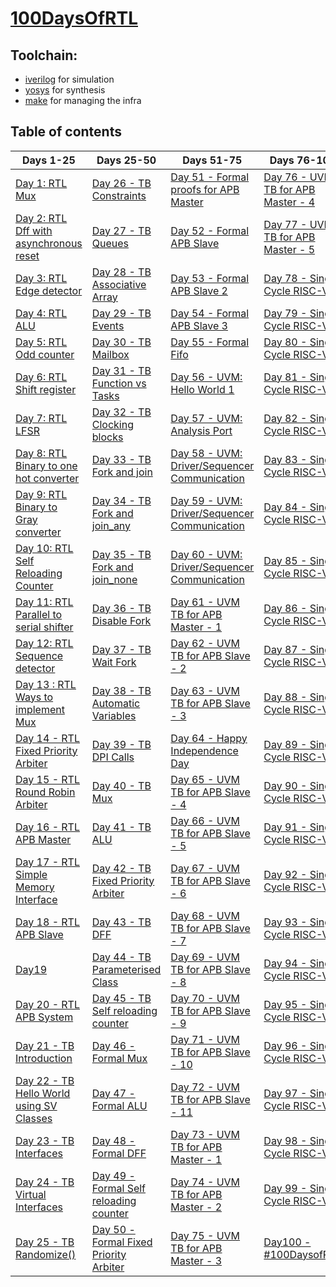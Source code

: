 # [100DaysOfRTL](https://www.linkedin.com/posts/raulbehl_100daysofrtl-100daysofrtl-verilog-activity-6941643220841828352-oBlD?utm_source=linkedin_share&utm_medium=member_desktop_web)

## Toolchain:

* [iverilog](http://iverilog.icarus.com/) for simulation
* [yosys](https://www.yosyshq.com/) for synthesis
* [make](https://www.gnu.org/software/make/) for managing the infra

## Table of contents
| Days 1-25 | Days 25-50 | Days 51-75 | Days 76-100 |
| --- | ---- | ---- | ----
| [Day 1: RTL Mux](https://github.com/raulbehl/100DaysOfRTL/tree/main/day1) | [Day 26 - TB Constraints](https://github.com/raulbehl/100DaysOfRTL/tree/main/day26) | [Day 51 - Formal proofs for APB Master](https://github.com/raulbehl/100DaysOfRTL/tree/main/day51) | [Day 76 - UVM TB for APB Master - 4]()
| [Day 2: RTL Dff with asynchronous reset](https://github.com/raulbehl/100DaysOfRTL/tree/main/day2) | [Day 27 - TB Queues](https://github.com/raulbehl/100DaysOfRTL/tree/main/day27) | [Day 52 - Formal APB Slave](https://github.com/raulbehl/100DaysOfRTL/tree/main/day52)                                 | [Day 77 - UVM TB for APB Master - 5](https://github.com/raulbehl/100DaysOfRTL/tree/main/day77)
| [Day 3: RTL Edge detector ](https://github.com/raulbehl/100DaysOfRTL/tree/main/day3) | [Day 28 - TB Associative Array](https://github.com/raulbehl/100DaysOfRTL/tree/main/day28) | [Day 53 - Formal APB Slave 2](https://github.com/raulbehl/100DaysOfRTL/tree/main/day53)                                 | [Day 78 - Single Cycle RISC-V ](https://github.com/raulbehl/100DaysOfRTL/tree/main/day78)
| [Day 4: RTL ALU](https://github.com/raulbehl/100DaysOfRTL/tree/main/day4) | [Day 29 - TB Events ](https://github.com/raulbehl/100DaysOfRTL/tree/main/day29) |                                      [Day 54 - Formal APB Slave 3](https://github.com/raulbehl/100DaysOfRTL/tree/main/day54)                 | [Day 79 - Single Cycle RISC-V ](https://github.com/raulbehl/100DaysOfRTL/tree/main/day79)
| [Day 5: RTL Odd counter](https://github.com/raulbehl/100DaysOfRTL/tree/main/day5) | [Day 30 - TB Mailbox](https://github.com/raulbehl/100DaysOfRTL/tree/main/day30) |                              [Day 55 - Formal Fifo](https://github.com/raulbehl/100DaysOfRTL/tree/main/day55)                        | [Day 80 - Single Cycle RISC-V ](https://github.com/raulbehl/100DaysOfRTL/tree/main/day80)
| [Day 6: RTL Shift register](https://github.com/raulbehl/100DaysOfRTL/tree/main/day6) | [Day 31 - TB Function vs Tasks](https://github.com/raulbehl/100DaysOfRTL/tree/main/day31) |                 [Day 56 - UVM: Hello World 1](https://github.com/raulbehl/100DaysOfRTL/tree/main/day56)                 | [Day 81 - Single Cycle RISC-V ](https://github.com/raulbehl/100DaysOfRTL/tree/main/day81)
| [Day 7: RTL LFSR](https://github.com/raulbehl/100DaysOfRTL/tree/main/day7) | [Day 32 - TB Clocking blocks](https://github.com/raulbehl/100DaysOfRTL/tree/main/day32) |                             [Day 57 - UVM: Analysis Port](https://github.com/raulbehl/100DaysOfRTL/tree/main/day57)                 | [Day 82 - Single Cycle RISC-V ](https://github.com/raulbehl/100DaysOfRTL/tree/main/day82)
| [Day 8: RTL Binary to one hot converter](https://github.com/raulbehl/100DaysOfRTL/tree/main/day8) | [Day 33 - TB Fork and join](https://github.com/raulbehl/100DaysOfRTL/tree/main/day33) |        [Day 58 - UVM: Driver/Sequencer Communication](https://github.com/raulbehl/100DaysOfRTL/tree/main/day58)| [Day 83 - Single Cycle RISC-V ](https://github.com/raulbehl/100DaysOfRTL/tree/main/day83)
| [Day 9: RTL Binary to Gray converter](https://github.com/raulbehl/100DaysOfRTL/tree/main/day9) | [Day 34 - TB Fork and join_any](https://github.com/raulbehl/100DaysOfRTL/tree/main/day34) |       [Day 59 - UVM: Driver/Sequencer Communication](https://github.com/raulbehl/100DaysOfRTL/tree/main/day59)| [Day 84 - Single Cycle RISC-V ](https://github.com/raulbehl/100DaysOfRTL/tree/main/day84)
| [Day 10: RTL Self Reloading Counter](https://github.com/raulbehl/100DaysOfRTL/tree/main/day10) | [Day 35 - TB Fork and join_none](https://github.com/raulbehl/100DaysOfRTL/tree/main/day35) |      [Day 60 - UVM: Driver/Sequencer Communication](https://github.com/raulbehl/100DaysOfRTL/tree/main/day60)| [Day 85 - Single Cycle RISC-V ](https://github.com/raulbehl/100DaysOfRTL/tree/main/day85)
| [Day 11: RTL Parallel to serial shifter ](https://github.com/raulbehl/100DaysOfRTL/tree/main/day11) | [Day 36 - TB Disable Fork](https://github.com/raulbehl/100DaysOfRTL/tree/main/day36) |       [Day 61 - UVM TB for APB Master - 1](https://github.com/raulbehl/100DaysOfRTL/tree/main/day61)          | [Day 86 - Single Cycle RISC-V ](https://github.com/raulbehl/100DaysOfRTL/tree/main/day86)
| [Day 12: RTL Sequence detector](https://github.com/raulbehl/100DaysOfRTL/tree/main/day12) | [Day 37 - TB Wait Fork](https://github.com/raulbehl/100DaysOfRTL/tree/main/day37) |                    [Day 62 - UVM TB for APB Slave - 2](https://github.com/raulbehl/100DaysOfRTL/tree/main/day62)           | [Day 87 - Single Cycle RISC-V ](https://github.com/raulbehl/100DaysOfRTL/tree/main/day87)
| [Day 13 : RTL Ways to implement Mux](https://github.com/raulbehl/100DaysOfRTL/tree/main/day13) | [Day 38 - TB Automatic Variables](https://github.com/raulbehl/100DaysOfRTL/tree/main/day38) |     [Day 63 - UVM TB for APB Slave - 3](https://github.com/raulbehl/100DaysOfRTL/tree/main/day63)           | [Day 88 - Single Cycle RISC-V ](https://github.com/raulbehl/100DaysOfRTL/tree/main/day88)
| [Day 14 - RTL Fixed Priority Arbiter](https://github.com/raulbehl/100DaysOfRTL/tree/main/day14) | [Day 39 - TB DPI Calls](https://github.com/raulbehl/100DaysOfRTL/tree/main/day39) |              [Day 64 - Happy Independence Day](https://github.com/raulbehl/100DaysOfRTL/tree/main/day64)             | [Day 89 - Single Cycle RISC-V ](https://github.com/raulbehl/100DaysOfRTL/tree/main/day89)
| [Day 15 - RTL Round Robin Arbiter](https://github.com/raulbehl/100DaysOfRTL/tree/main/day15) | [Day 40 - TB Mux](https://github.com/raulbehl/100DaysOfRTL/tree/main/day40) |                       [Day 65 - UVM TB for APB Slave - 4](https://github.com/raulbehl/100DaysOfRTL/tree/main/day65)           | [Day 90 - Single Cycle RISC-V ](https://github.com/raulbehl/100DaysOfRTL/tree/main/day90)
| [Day 16 - RTL APB Master](https://github.com/raulbehl/100DaysOfRTL/tree/main/day16) | [Day 41 - TB ALU](https://github.com/raulbehl/100DaysOfRTL/tree/main/day41) |                                [Day 66 - UVM TB for APB Slave - 5](https://github.com/raulbehl/100DaysOfRTL/tree/main/day66)           | [Day 91 - Single Cycle RISC-V ](https://github.com/raulbehl/100DaysOfRTL/tree/main/day91)
| [Day 17 - RTL Simple Memory Interface](https://github.com/raulbehl/100DaysOfRTL/tree/main/day17) | [Day 42 - TB Fixed Priority Arbiter](https://github.com/raulbehl/100DaysOfRTL/tree/main/day42) |[Day 67 - UVM TB for APB Slave - 6](https://github.com/raulbehl/100DaysOfRTL/tree/main/day67)           | [Day 92 - Single Cycle RISC-V ](https://github.com/raulbehl/100DaysOfRTL/tree/main/day92)
| [Day 18 - RTL APB Slave](https://github.com/raulbehl/100DaysOfRTL/tree/main/day18) | [Day 43 - TB DFF](https://github.com/raulbehl/100DaysOfRTL/tree/main/day43) |                                 [Day 68 - UVM TB for APB Slave - 7](https://github.com/raulbehl/100DaysOfRTL/tree/main/day68)           | [Day 93 - Single Cycle RISC-V ](https://github.com/raulbehl/100DaysOfRTL/tree/main/day93)
| [Day19](https://github.com/raulbehl/100DaysOfRTL/tree/main/day19) | [Day 44 - TB Parameterised Class](https://github.com/raulbehl/100DaysOfRTL/tree/main/day44) |                                  [Day 69 - UVM TB for APB Slave - 8](https://github.com/raulbehl/100DaysOfRTL/tree/main/day69)           | [Day 94 - Single Cycle RISC-V ](https://github.com/raulbehl/100DaysOfRTL/tree/main/day94)
| [Day 20 - RTL APB System](https://github.com/raulbehl/100DaysOfRTL/tree/main/day20) | [Day 45 - TB Self reloading counter](https://github.com/raulbehl/100DaysOfRTL/tree/main/day45) |             [Day 70 - UVM TB for APB Slave - 9](https://github.com/raulbehl/100DaysOfRTL/tree/main/day70)           | [Day 95 - Single Cycle RISC-V ](https://github.com/raulbehl/100DaysOfRTL/tree/main/day95)
| [Day 21 - TB Introduction](https://github.com/raulbehl/100DaysOfRTL/tree/main/day21) | [Day 46 - Formal Mux](https://github.com/raulbehl/100DaysOfRTL/tree/main/day46) |                           [Day 71 - UVM TB for APB Slave - 10](https://github.com/raulbehl/100DaysOfRTL/tree/main/day71)          | [Day 96 - Single Cycle RISC-V ](https://github.com/raulbehl/100DaysOfRTL/tree/main/day96)
| [Day 22 - TB Hello World using SV Classes](https://github.com/raulbehl/100DaysOfRTL/tree/main/day22) | [Day 47 - Formal ALU](https://github.com/raulbehl/100DaysOfRTL/tree/main/day47) |           [Day 72 - UVM TB for APB Slave - 11](https://github.com/raulbehl/100DaysOfRTL/tree/main/day72)          | [Day 97 - Single Cycle RISC-V ](https://github.com/raulbehl/100DaysOfRTL/tree/main/day97)
| [Day 23 - TB Interfaces](https://github.com/raulbehl/100DaysOfRTL/tree/main/day23) | [Day 48 - Formal DFF](https://github.com/raulbehl/100DaysOfRTL/tree/main/day48) |                             [Day 73 - UVM TB for APB Master - 1](https://github.com/raulbehl/100DaysOfRTL/tree/main/day73)          | [Day 98 - Single Cycle RISC-V ](https://github.com/raulbehl/100DaysOfRTL/tree/main/day98)
| [Day 24 - TB Virtual Interfaces](https://github.com/raulbehl/100DaysOfRTL/tree/main/day24) | [Day 49 - Formal Self reloading counter](https://github.com/raulbehl/100DaysOfRTL/tree/main/day49) |  [Day 74 - UVM TB for APB Master - 2](https://github.com/raulbehl/100DaysOfRTL/tree/main/day74)          | [Day 99 - Single Cycle RISC-V ](https://github.com/raulbehl/100DaysOfRTL/tree/main/day99)
| [Day 25 - TB Randomize()](https://github.com/raulbehl/100DaysOfRTL/tree/main/day25) | [Day 50 - Formal Fixed Priority Arbiter](https://github.com/raulbehl/100DaysOfRTL/tree/main/day50) |         [Day 75 - UVM TB for APB Master - 3](https://github.com/raulbehl/100DaysOfRTL/tree/main/day75)          | [Day100 - #100DaysofRTL](https://github.com/raulbehl/100DaysOfRTL/tree/main/day100)
